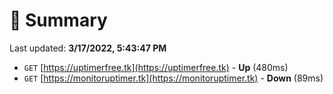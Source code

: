 # 📖 Summary
Last updated: **3/17/2022, 5:43:47 PM**

- `GET` [https://uptimerfree.tk](https://uptimerfree.tk) - **Up** (480ms)
- `GET` [https://monitoruptimer.tk](https://monitoruptimer.tk) - **Down** (89ms)
